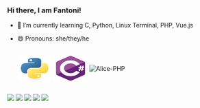 ### Hi there, I am Fantoni!

- 🌱 I’m currently learning C, Python, Linux Terminal, PHP, Vue.js
- 😄 Pronouns: she/they/he


  
  <div style="display: inline_block"><br>
  <img align="center" alt="Alice-Python" height="60" width="80" src="https://raw.githubusercontent.com/devicons/devicon/master/icons/python/python-original.svg">
  <img align="center" alt="Alice-Csharp" height="60" width="80" src="https://raw.githubusercontent.com/devicons/devicon/master/icons/csharp/csharp-original.svg">
    <img align="center" alt="Alice-PHP" height="60" width="80" src="https://cdn.jsdelivr.net/gh/devicons/devicon/icons/php/php-plain.svg">
</div>
  
  ##
  
  <div>
 
  <a href="https://www.instagram.com/itsalicefantoni/" target="_blank"><img src="https://img.shields.io/badge/-Instagram-%23E4405F?style=for-the-badge&logo=instagram&logoColor=white" target="_blank"></a>
 <a href="https://discord.gg/wagxzStdcR" target="_blank"><img src="https://img.shields.io/badge/Discord-7289DA?style=for-the-badge&logo=discord&logoColor=white" target="_blank"></a> 
  <a href = "mailto:fantonicontato@gmail.com"><img src="https://img.shields.io/badge/-Gmail-%23333?style=for-the-badge&logo=gmail&logoColor=white" target="_blank"></a>
  <a href="https://www.linkedin.com/in/alice-fantoni-6720691b4/" target="_blank"><img src="https://img.shields.io/badge/-LinkedIn-%230077B5?style=for-the-badge&logo=linkedin&logoColor=white" target="_blank"></a> 
  <a href="https://replit.com/@fantoni011" target="_blank"><img src="https://img.shields.io/badge/replit-667881?style=for-the-badge&logo=replit&logoColor=white" target="_blank"></a> 
 
  </div>
